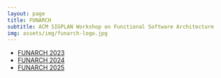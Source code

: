 ```yaml
---
layout: page
title: FUNARCH
subtitle: ACM SIGPLAN Workshop on Functional Software Architecture
img: assets/img/funarch-logo.jpg
---
```


- [FUNARCH 2023](funarch-2023/)
- [FUNARCH 2024](funarch-2024/)
- [FUNARCH 2025](funarch-2025/)
